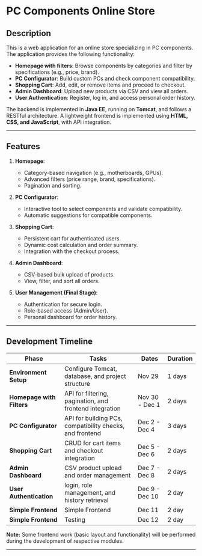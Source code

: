 # PC Components Online Store

## Description
This is a web application for an online store specializing in PC components. The application provides the following functionality:
- **Homepage with filters**: Browse components by categories and filter by specifications (e.g., price, brand).
- **PC Configurator**: Build custom PCs and check component compatibility.
- **Shopping Cart**: Add, edit, or remove items and proceed to checkout.
- **Admin Dashboard**: Upload new products via CSV and view all orders.
- **User Authentication**: Register, log in, and access personal order history.

The backend is implemented in **Java EE**, running on **Tomcat**, and follows a RESTful architecture. A lightweight frontend is implemented using **HTML, CSS, and JavaScript**, with API integration.

---

## Features
1. **Homepage**:
   - Category-based navigation (e.g., motherboards, GPUs).
   - Advanced filters (price range, brand, specifications).
   - Pagination and sorting.

2. **PC Configurator**:
   - Interactive tool to select components and validate compatibility.
   - Automatic suggestions for compatible components.

3. **Shopping Cart**:
   - Persistent cart for authenticated users.
   - Dynamic cost calculation and order summary.
   - Integration with the checkout process.

4. **Admin Dashboard**:
   - CSV-based bulk upload of products.
   - View, filter, and sort all orders.

5. **User Management (Final Stage)**:
   - Authentication for secure login.
   - Role-based access (Admin/User).
   - Personal dashboard for order history.

---

## Development Timeline

| **Phase**                      | **Tasks**                                                    | **Dates**         | **Duration** |
|---------------------------------|-------------------------------------------------------------|-------------------|--------------|
| **Environment Setup**           | Configure Tomcat, database, and project structure           | Nov 29            | 1 days       |
| **Homepage with Filters**       | API for filtering, pagination, and frontend integration     | Nov 30 - Dec 1     | 2 days       |
| **PC Configurator**             | API for building PCs, compatibility checks, and frontend    | Dec 2 - Dec 4     | 3 days       |
| **Shopping Cart**               | CRUD for cart items and checkout integration                | Dec 5 - Dec 6     | 2 days       |
| **Admin Dashboard**             | CSV product upload and order management                     | Dec 7 - Dec 8   | 2 days       |
| **User Authentication**         | login, role management, and history retrieval               | Dec 9 - Dec 10           | 2 day        |
| **Simple Frontend**             | Simple Frontend                                             | Dec 11            | 2 day          |
| **Simple Frontend**             | Testing                                                     | Dec 12            | 2 day          |

**Note:** Some frontend work (basic layout and functionality) will be performed during the development of respective modules.

---
 
